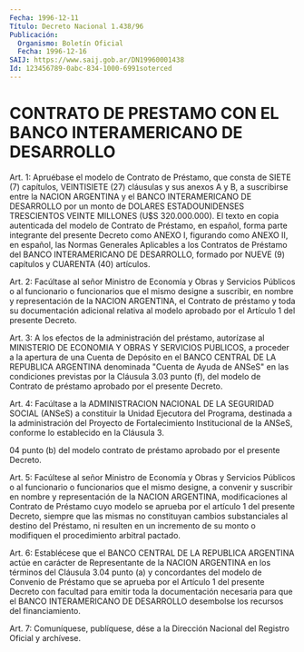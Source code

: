 ```yaml
---
Fecha: 1996-12-11
Título: Decreto Nacional 1.438/96
Publicación:
  Organismo: Boletín Oficial
  Fecha: 1996-12-16
SAIJ: https://www.saij.gob.ar/DN19960001438
Id: 123456789-0abc-834-1000-6991soterced
---
```

# CONTRATO DE PRESTAMO CON EL BANCO INTERAMERICANO DE DESARROLLO

<a id="1"></a>
Art. 1:  Apruébase  el  modelo de Contrato de Préstamo,  que consta de SIETE (7) capítulos, VEINTISIETE  (27)  cláusulas  y  sus anexos  A  y  B, a suscribirse entre la NACION ARGENTINA y el BANCO INTERAMERICANO DE DESARROLLO por un monto de DOLARES ESTADOUNIDENSES  TRESCIENTOS  VEINTE MILLONES (U$S 320.000.000). El texto en copia autenticada del  modelo  de Contrato de Préstamo, en español, forma parte integrante del presente  Decreto como ANEXO I, figurando  como  ANEXO  II,  en  español,  las  Normas    Generales Aplicables a los Contratos de Préstamo del BANCO INTERAMERICANO  DE DESARROLLO,  formado  por  NUEVE  (9)  capítulos  y  CUARENTA  (40) artículos.

<a id="2"></a>
Art.  2:  Facúltase  al  señor  Ministro  de  Economía  y Obras y Servicios  Públicos  o  al  funcionario o funcionarios que el mismo designe  a  suscribir, en nombre  y  representación  de  la  NACION ARGENTINA,  el   Contrato  de  préstamo  y  toda  su  documentación adicional relativa  al  modelo  aprobado  por  el  Artículo  1  del presente Decreto.

<a id="3"></a>
Art.  3:  A  los  efectos  de  la  administración  del  préstamo, autorízase  al MINISTERIO DE ECONOMIA Y OBRAS Y SERVICIOS PUBLICOS, a proceder a  la  apertura  de  una  Cuenta de Depósito en el BANCO CENTRAL DE LA REPUBLICA ARGENTINA denominada  "Cuenta  de  Ayuda de ANSeS" en las condiciones previstas por la Cláusula 3.03 punto (f), del modelo de Contrato de préstamo aprobado por el presente Decreto.

<a id="4"></a>
Art.  4:  Facúltase  a la ADMINISTRACION NACIONAL DE LA SEGURIDAD SOCIAL  (ANSeS) a constituir  la  Unidad  Ejecutora  del  Programa, destinada  a  la  administración  del  Proyecto  de Fortalecimiento Institucional de la ANSeS, conforme lo establecido en la Cláusula 3.

04  punto  (b)  del  modelo  contrato de préstamo aprobado  por  el presente Decreto.

<a id="5"></a>
Art.  5:  Facúltese  al señor Ministro  de  Economía  y  Obras  y Servicios Públicos o al  funcionario  o  funcionarios  que el mismo designe,  a convenir y suscribir en nombre y representación  de  la NACION ARGENTINA,  modificaciones  al  Contrato  de  Préstamo  cuyo modelo  se  aprueba por el artículo 1 del presente Decreto, siempre que las mismas  no constituyan cambios substanciales al destino del Préstamo, ni resulten  en un incremento de su monto o modifiquen el procedimiento arbitral pactado.

<a id="6"></a>
Art. 6: Establécese que el BANCO CENTRAL DE LA REPUBLICA ARGENTINA actúe en carácter de Representante  de  la  NACION ARGENTINA en los términos del Cláusula 3.04 punto (a) y concordantes  del  modelo de Convenio  de Préstamo que se aprueba por el Artículo 1 del presente Decreto con  facultad  para  emitir toda la documentación necesaria para  que  el BANCO INTERAMERICANO  DE  DESARROLLO  desembolse  los recursos del financiamiento.

<a id="7"></a>
Art. 7: Comuníquese,  publíquese, dése a la Dirección Nacional del Registro Oficial y archívese.